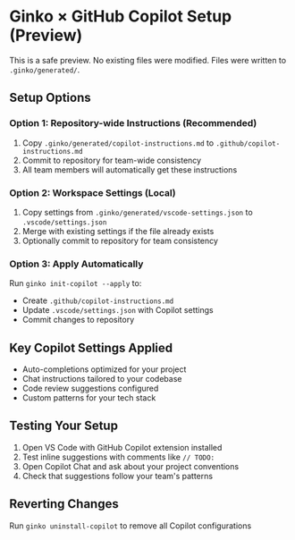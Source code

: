 # Ginko × GitHub Copilot Setup (Preview)

This is a safe preview. No existing files were modified. Files were written to `.ginko/generated/`.

## Setup Options

### Option 1: Repository-wide Instructions (Recommended)
1. Copy `.ginko/generated/copilot-instructions.md` to `.github/copilot-instructions.md`
2. Commit to repository for team-wide consistency
3. All team members will automatically get these instructions

### Option 2: Workspace Settings (Local)
1. Copy settings from `.ginko/generated/vscode-settings.json` to `.vscode/settings.json`
2. Merge with existing settings if the file already exists
3. Optionally commit to repository for team consistency

### Option 3: Apply Automatically
Run `ginko init-copilot --apply` to:
- Create `.github/copilot-instructions.md` 
- Update `.vscode/settings.json` with Copilot settings
- Commit changes to repository

## Key Copilot Settings Applied
- Auto-completions optimized for your project
- Chat instructions tailored to your codebase
- Code review suggestions configured
- Custom patterns for your tech stack

## Testing Your Setup
1. Open VS Code with GitHub Copilot extension installed
2. Test inline suggestions with comments like `// TODO: `
3. Open Copilot Chat and ask about your project conventions
4. Check that suggestions follow your team's patterns

## Reverting Changes
Run `ginko uninstall-copilot` to remove all Copilot configurations

